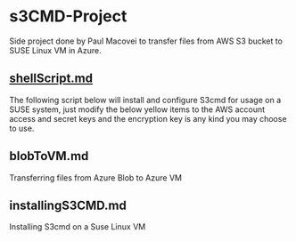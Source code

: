 # s3CMD-Project

Side project done by Paul Macovei to transfer files from AWS S3 bucket to SUSE Linux VM in Azure.

## [shellScript.md](shellscript.md)
The following script below will install and configure S3cmd for usage on a SUSE system, just modify the below yellow items to the AWS account access and secret keys and the encryption key is any kind you may choose to use.

## blobToVM.md
Transferring files from Azure Blob to Azure VM

## installingS3CMD.md
Installing S3cmd on a Suse Linux VM
